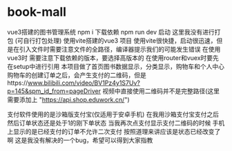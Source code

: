 # book-mall
vue3搭建的图书管理系统
npm i 下载依赖 
npm run dev 启动
这里我没有进行打包 (可自行打包处理)
使用vite搭建的vue3 项目 
使用vite很快捷，启动很迅速，但是在引入文件时需要注意文件的全路径，编译器提示我们的可能发生错误
在使用vue3时 需要注意下载依赖的版本，要选择高版本的
在使用router和vuex时要先在setup中进行引用
本项目做了首页图书数据显示，分类显示，购物车和个人中心
购物车的创建订单之后，会产生支付的二维码，但是https://www.bilibili.com/video/BV1Pz4y1S7Uv?p=145&spm_id_from=pageDriver 视频中直接使用二维码并不是完整路径(这里需要添加上 "https://api.shop.eduwork.cn/")


支付软件使用的是沙箱版支付宝(仅适用于安卓手机)
在我用沙箱支付宝支付之后然后订单状态还是处于1的刚下单状态   当我再次点支付显示支付二维码的时候  手机上显示的是已经支付的订单不允许二次支付  按照道理来讲应该是状态已经改变了啊
这是我没有解决的一个bug，希望可以得到大家指教
 
 
